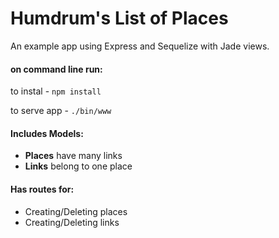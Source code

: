 # Humdrum's List of Places

An example app using Express and Sequelize with Jade views.

#### __on command line run:__

to instal - `npm install`

to serve app - `./bin/www`

#### Includes Models:
* __Places__
  have many links
* __Links__
    belong to one place

#### Has routes for:
* Creating/Deleting places
* Creating/Deleting links
